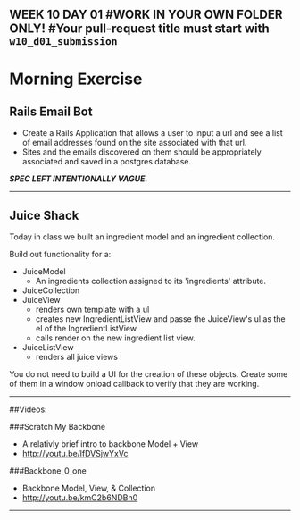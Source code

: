 WEEK 10 DAY 01
#WORK IN YOUR OWN FOLDER ONLY!
#Your pull-request title must start with `w10_d01_submission`
---

# Morning Exercise
## Rails Email Bot

* Create a Rails Application that allows a user to input a url and see a list of email addresses found on the site associated with that url.
* Sites and the emails discovered on them should be appropriately associated and saved in a postgres database.

***SPEC LEFT INTENTIONALLY VAGUE.***

---

## Juice Shack

Today in class we built an ingredient model and an ingredient collection.

Build out functionality for a:

- JuiceModel
	- An ingredients collection assigned to its 'ingredients' attribute.
- JuiceCollection
- JuiceView
	- renders own template with a ul
	- creates new IngredientListView and passe the JuiceView's ul as the el of the IngredientListView.
	- calls render on the new ingredient list view.
- JuiceListView
	- renders all juice views

You do not need to build a UI for the creation of these objects.  Create some of them in a window onload callback to verify that they are working.

---

##Videos:

###Scratch My Backbone
- A relativly brief intro to backbone Model + View
- http://youtu.be/lfDVSjwYxVc

###Backbone_0_one
- Backbone Model, View, & Collection
- http://youtu.be/kmC2b6NDBn0

---
